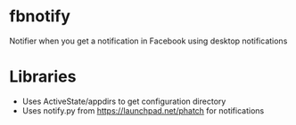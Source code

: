 fbnotify
========

Notifier when you get a notification in Facebook using desktop notifications

Libraries
=========

* Uses ActiveState/appdirs to get configuration directory
* Uses notify.py from https://launchpad.net/phatch for notifications
